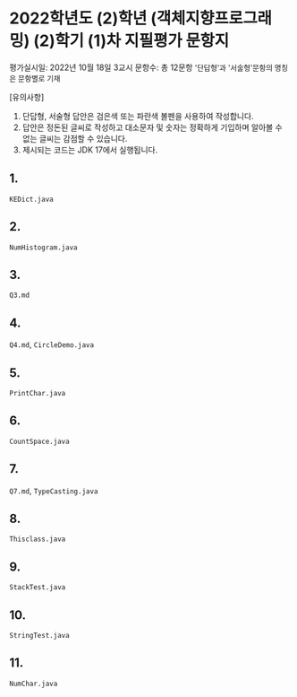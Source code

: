 # 2022학년도 (2)학년 (객체지향프로그래밍) (2)학기 (1)차 지필평가 문항지

평가실시일: 2022년 10월 18일 3교시
문항수: 총 12문항
<font size="2em">'단답형'과 '서술형'문항의 명칭은 문항별로 기재</font>

[유의사항]

1. 단답형, 서술형 답안은 검은색 또는 파란색 볼펜을 사용하여 작성합니다.
2. 답안은 정돈된 글씨로 작성하고 대소문자 및 숫자는 정확하게 기입하며 알아볼 수 없는 글씨는 감점할 수 있습니다.
3. 제시되는 코드는 JDK 17에서 실행됩니다.

## 1.

`KEDict.java`

## 2.

`NumHistogram.java`

## 3.

`Q3.md`

## 4.

`Q4.md`,
`CircleDemo.java`

## 5.

`PrintChar.java`

## 6.

`CountSpace.java`

## 7.

`Q7.md`,
`TypeCasting.java`

## 8.

`Thisclass.java`

## 9.

`StackTest.java`

## 10.

`StringTest.java`

## 11.

`NumChar.java`
